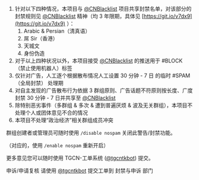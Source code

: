 1. 针对以下四种情况，本项目与 [@CNBlacklist](https://t.me/CNBlackList) 项目共享封禁名单，对该部分的封禁规则见 [@CNBlacklist](https://t.me/CNBlackList) 精神（均 3 年限期，具体见 [https://git.io/v7dx9](https://git.io/v7dx9) ）：
   1. Arabic & Persian（清真语）
   2. 屌 Sir（香港）
   3. 天城文
   4. 身份伪造
2. 对于以上四种状况以外，本项目接受 [@CNBlacklist](https://t.me/CNBlackList) 的推送用于 \#BLOCK （禁止使用机器人）标签
3. 仅针对广告，人工逐个根据散布情况人工设置 30 分钟 - 7 日 的临时 \#SPAM （全局封禁） 处理期
4. 对自主发现的广告散布行为依据 3 群组原则、广告话题不符原则按长度、广度封禁 30 分钟 - 7 日并共享至 [@CNBlacklist](https://t.me/CNBlackList)
5. 除特别恶劣事件（多群组 & 多次 & 遭到普遍厌烦 & 波及无关群组），本项目不处理个人或团体意见不合的情况
6. 本项目不处理“政治经济”相关群组成员冲突

群组创建者或管理员可随时使用 `/disable nospam` 关闭此警告/封禁功能。

（对应的，使用 `/enable nospam` 重新开启）

更多意见您可以随时使用 TGCN-工单系统 \([@tgcntkbot](https://t.me/tgcntkbot)\) 提交。

申诉/申请复核 请使用 [@tgcntkbot](https://t.me/tgcntkbot) 提交工单到 封禁与申诉 部门

